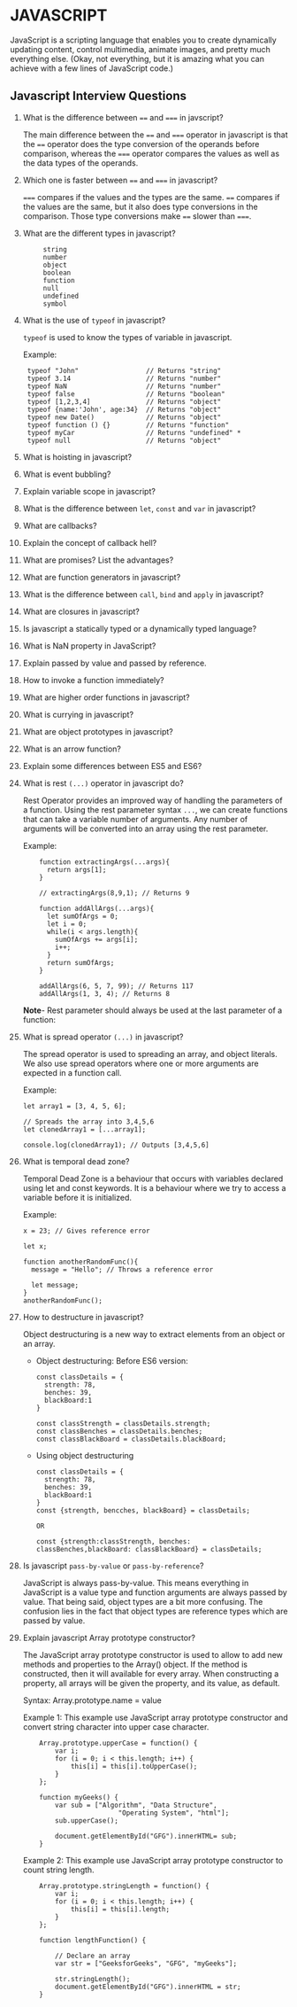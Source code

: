 # JAVASCRIPT

JavaScript is a scripting language that enables you to create dynamically updating content, control multimedia, animate images, and pretty much everything else. (Okay, not everything, but it is amazing what you can achieve with a few lines of JavaScript code.)

## Javascript Interview Questions

1. What is the difference between `==` and `===` in javscript?

	The main difference between the `==` and `===` operator in javascript is that the `==` operator does the 	type 	conversion of the operands before comparison, whereas the `===` operator compares the values as well 	as the data types of the operands.
	
2. Which one is faster between `==` and `===` in javascript?

	`===` compares if the values and the types are the same. `==` compares if the values are the same, but it 	also does type conversions in the comparison. Those type conversions make `==` slower than `===`.
	
3. What are the different types in javascript?
		
			string
			number
			object
			boolean
			function
			null
			undefined
			symbol
			

4. What is the use of `typeof` in javascript?
	
	`typeof` is used to know the types of variable in javascript.
	
	Example:
	
		typeof "John"                 // Returns "string"
		typeof 3.14                   // Returns "number"
		typeof NaN                    // Returns "number"
		typeof false                  // Returns "boolean"
		typeof [1,2,3,4]              // Returns "object"
		typeof {name:'John', age:34}  // Returns "object"
		typeof new Date()             // Returns "object"
		typeof function () {}         // Returns "function"
		typeof myCar                  // Returns "undefined" *
		typeof null                   // Returns "object"

5. What is hoisting in javascript?
6. What is event bubbling?
7. Explain variable scope in javascript?
8. What is the difference between `let`, `const` and `var` in javascript?
9. What are callbacks?
10. Explain the concept of callback hell?
11. What are promises? List the advantages?
12. What are function generators in javascript?
13. What is the difference between `call`, `bind` and `apply` in javascript?
14. What are closures in javascript?
15. Is javascript a statically typed or a dynamically typed language?
16. What is NaN property in JavaScript?
17. Explain passed by value and passed by reference.
18. How to invoke a function immediately?
19. What are higher order functions in javascript?
20. What is currying in javascript?
21. What are object prototypes in javascript?
22. What is an arrow function?
23. Explain some differences between ES5 and ES6?
24. What is rest `(...)` operator in javascript do?
	
	Rest Operator provides an improved way of handling the parameters of a function.
	Using the rest parameter syntax `...`, we can create functions that can take a variable number of arguments.
	Any number of arguments will be converted into an array using the rest parameter.
	
	Example:
	
	```
		function extractingArgs(...args){
		  return args[1];
		}

		// extractingArgs(8,9,1); // Returns 9

		function addAllArgs(...args){
		  let sumOfArgs = 0;
		  let i = 0;
		  while(i < args.length){
		    sumOfArgs += args[i];
		    i++;
		  }
		  return sumOfArgs;
		}

		addAllArgs(6, 5, 7, 99); // Returns 117
		addAllArgs(1, 3, 4); // Returns 8
	```
	
	**Note**- Rest parameter should always be used at the last parameter of a function:
25. What is spread operator `(...)` in javascript?

	The spread operator is used to spreading an array, and object literals. We also use spread operators 	where one or more arguments are expected in a function call.
	
	Example:
	
	```
	let array1 = [3, 4, 5, 6];
	
	// Spreads the array into 3,4,5,6
	let clonedArray1 = [...array1];
	
	console.log(clonedArray1); // Outputs [3,4,5,6]
	```
26. What is temporal dead zone?

	Temporal Dead Zone is a behaviour that occurs with variables declared using let and const keywords. It 	is a behaviour where we try to access a variable before it is initialized.
	
	Example:
	
	```
	x = 23; // Gives reference error

	let x;
	
	function anotherRandomFunc(){
	  message = "Hello"; // Throws a reference error
	
	  let message;
	}
	anotherRandomFunc();
	```
27. How to destructure in javascript?
	
	Object destructuring is a new way to extract elements from an object or an array.
	 
	- Object destructuring: Before ES6 version:
	 
	 	```
		const classDetails = {
		  strength: 78,
		  benches: 39,
		  blackBoard:1
		}

		const classStrength = classDetails.strength;
		const classBenches = classDetails.benches;
		const classBlackBoard = classDetails.blackBoard;
		```
	-	Using object destructuring
	 	
	 	```
	 	const classDetails = {
		  strength: 78,
		  benches: 39,
		  blackBoard:1
		}
		const {strength, bencches, blackBoard} = classDetails;
		
		OR
		
		const {strength:classStrength, benches: classBenches,blackBoard: classBlackBoard} = classDetails;
	 	``` 
28. Is javascript `pass-by-value` or `pass-by-reference`?
	 
	JavaScript is always pass-by-value. This means everything in JavaScript is a value type and function 	 arguments are always passed by value. That being said, object types are a bit more confusing. 
	The confusion lies in the fact that object types are reference types which are passed by value.

29. Explain javascript Array prototype constructor?

    The JavaScript array prototype constructor is used to allow to add new methods and properties to the Array() object. If the method is constructed, then it will available for every array. When constructing a property, all arrays will be given the property, and its value, as default.
	 
    Syntax:
        Array.prototype.name = value

    Example 1: This example use JavaScript array prototype constructor and convert string character into upper case character. 

    ```
        Array.prototype.upperCase = function() {
            var i;
            for (i = 0; i < this.length; i++) {
                this[i] = this[i].toUpperCase();
            }
        };
         
        function myGeeks() {
            var sub = ["Algorithm", "Data Structure",
                            "Operating System", "html"];
            sub.upperCase();
             
            document.getElementById("GFG").innerHTML= sub;
        }
    ```

    Example 2: This example use JavaScript array prototype constructor to count string length. 

    ```
        Array.prototype.stringLength = function() {
            var i;
            for (i = 0; i < this.length; i++) {
                this[i] = this[i].length;
            }
        };
         
        function lengthFunction() {
             
            // Declare an array
            var str = ["GeeksforGeeks", "GFG", "myGeeks"];
             
            str.stringLength();
            document.getElementById("GFG").innerHTML = str;
        }
    ```